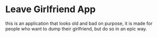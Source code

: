 # Leave Girlfriend App
this is an application that looks old and bad on purpose, it is made for people who want to 
dump their girlfriend, but do so in an epic way.

